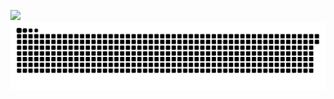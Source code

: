 





[![](https://github.com/y3-rawat/y3-rawat/blob/main/chat.svg)](https://y3rwt.vercel.app/)
![](https://github.com/y3-rawat/y3-rawat/blob/main/snake.svg)